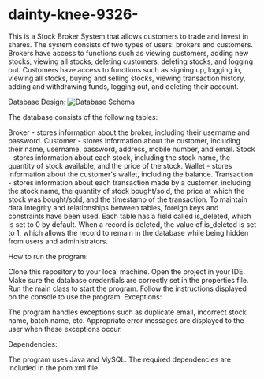# dainty-knee-9326-
This is a Stock Broker System that allows customers to trade and invest in shares. The system consists of two types of users: brokers and customers. Brokers have access to functions such as viewing customers, adding new stocks, viewing all stocks, deleting customers, deleting stocks, and logging out. Customers have access to functions such as signing up, logging in, viewing all stocks, buying and selling stocks, viewing transaction history, adding and withdrawing funds, logging out, and deleting their account.

Database Design:
![Database Schema](https://drive.google.com/file/d/1LTYBcpf0Gx1fNEx9dubHL2aalvI9lQ46/view?usp=sharing)


The database consists of the following tables:

Broker - stores information about the broker, including their username and password.
Customer - stores information about the customer, including their name, username, password, address, mobile number, and email.
Stock - stores information about each stock, including the stock name, the quantity of stock available, and the price of the stock.
Wallet - stores information about the customer's wallet, including the balance.
Transaction - stores information about each transaction made by a customer, including the stock name, the quantity of stock bought/sold, the price at which the stock was bought/sold, and the timestamp of the transaction.
To maintain data integrity and relationships between tables, foreign keys and constraints have been used. Each table has a field called is_deleted, which is set to 0 by default. When a record is deleted, the value of is_deleted is set to 1, which allows the record to remain in the database while being hidden from users and administrators.

How to run the program:

Clone this repository to your local machine.
Open the project in your IDE.
Make sure the database credentials are correctly set in the properties file.
Run the main class to start the program.
Follow the instructions displayed on the console to use the program.
Exceptions:

The program handles exceptions such as duplicate email, incorrect stock name, batch name, etc. Appropriate error messages are displayed to the user when these exceptions occur.

Dependencies:

The program uses Java and MySQL. The required dependencies are included in the pom.xml file.

